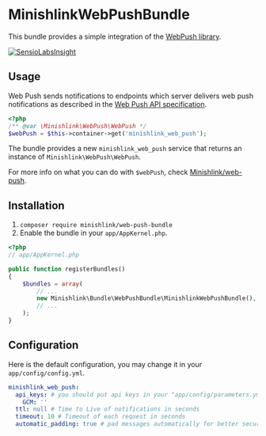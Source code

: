 # MinishlinkWebPushBundle
This bundle provides a simple integration of the [WebPush library](https://github.com/Minishlink/web-push).

[![SensioLabsInsight](https://insight.sensiolabs.com/projects/0c2947f7-f173-4d00-b0bb-da26613d52a2/mini.png)](https://insight.sensiolabs.com/projects/0c2947f7-f173-4d00-b0bb-da26613d52a2)

## Usage
Web Push sends notifications to endpoints which server delivers web push notifications as described in
the [Web Push API specification](http://www.w3.org/TR/push-api/).

```php
<?php
/** @var \Minishlink\WebPush\WebPush */
$webPush = $this->container->get('minishlink_web_push');
```

The bundle provides a new `minishlink_web_push` service that returns an instance of `Minishlink\WebPush\WebPush`.

For more info on what you can do with `$webPush`, check [Minishlink/web-push](https://github.com/Minishlink/web-push).

## Installation

1. `composer require minishlink/web-push-bundle`
2. Enable the bundle in your `app/AppKernel.php`.

```php
<?php
// app/AppKernel.php

public function registerBundles()
{
    $bundles = array(
        // ...
        new Minishlink\Bundle\WebPushBundle\MinishlinkWebPushBundle(),
        // ...
    );
}
```

## Configuration
Here is the default configuration, you may change it in your `app/config/config.yml`.

```yml
minishlink_web_push:
  api_keys: # you should put api keys in your "app/config/parameters.yml" file
    GCM: ''
  ttl: null # Time to Live of notifications in seconds
  timeout: 10 # Timeout of each request in seconds
  automatic_padding: true # pad messages automatically for better security (against more bandwith usage)
```
